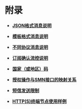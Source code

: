 # 附录<a name="smn_ug_a0000"></a>

-   **[JSON格式消息说明](JSON格式消息说明.md)**  

-   **[模板格式消息说明](模板格式消息说明.md)**  

-   **[不同协议消息说明](不同协议消息说明.md)**  

-   **[订阅确认流控说明](订阅确认流控说明.md)**  

-   **[国家（或地区）码](国家（或地区）码.md)**  

-   **[授权操作与SMN接口的映射关系](授权操作与SMN接口的映射关系.md)**  

-   **[短信发送限制](短信发送限制.md)**  

-   **[HTTP\(S\)终端节点使用样例](HTTP(S)终端节点使用样例.md)**  


